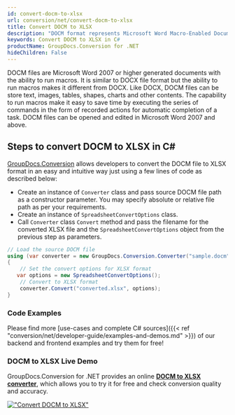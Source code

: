 ```yaml
---
id: convert-docm-to-xlsx
url: conversion/net/convert-docm-to-xlsx
title: Convert DOCM to XLSX
description: "DOCM format represents Microsoft Word Macro-Enabled Document with .docm extension. Learn how to convert DOCM to XLSX file programmatically in C# language using GroupDocs.Conversion for .NET library."
keywords: Convert DOCM to XLSX in C#
productName: GroupDocs.Conversion for .NET
hideChildren: False
---
```


DOCM files are Microsoft Word 2007 or higher generated documents with the ability to run macros. It is similar to DOCX file format but the ability to run macros makes it different from DOCX. Like DOCX, DOCM files can be store text, images, tables, shapes, charts and other contents. The capability to run macros make it easy to save time by executing the series of commands in the form of recorded actions for automatic completion of a task. DOCM files can be opened and edited in Microsoft Word 2007 and above.

## Steps to convert DOCM to XLSX in C#

[GroupDocs.Conversion](https://products.groupdocs.com/conversion/net) allows developers to convert the DOCM file to XLSX format in an easy and intuitive way just using a few lines of code as described below:

* Create an instance of `Converter` class and pass source DOCM file path as a constructor parameter. You may specify absolute or relative file path as per your requirements. 
* Create an instance of `SpreadsheetConvertOptions` class.
* Call `Converter` class `Convert` method and pass the filename for the converted XLSX file and the `SpreadsheetConvertOptions` object from the previous step as parameters.

```csharp
// Load the source DOCM file
using (var converter = new GroupDocs.Conversion.Converter("sample.docm"))
{
    // Set the convert options for XLSX format
   var options = new SpreadsheetConvertOptions();
    // Convert to XLSX format
    converter.Convert("converted.xlsx", options);
}
```

### Code Examples

Please find more [use-cases and complete C# sources]({{< ref "conversion/net/developer-guide/examples-and-demos.md" >}}) of our backend and frontend examples and try them for free!

### DOCM to XLSX Live Demo

GroupDocs.Conversion for .NET provides an online [**DOCM to XLSX converter**](https://products.groupdocs.app/conversion/docm-to-xlsx), which allows you to try it for free and check conversion quality and accuracy.

[!["Convert DOCM to XLSX"](conversion/net/images/convert-to-xlsx/convert-docm-to-xlsx.png)](https://products.groupdocs.app/conversion/docm-to-xlsx)